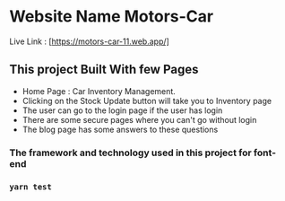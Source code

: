 # Website Name Motors-Car

Live Link : [https://motors-car-11.web.app/]

## This project Built With few Pages

- Home Page : Car Inventory Management.
- Clicking on the Stock Update button will take you to Inventory page
- The user can go to the login page if the user has login
- There are some secure pages where you can't go without login
- The blog page has some answers to these questions

### The framework and technology used in this project for font-end

### `yarn test`
